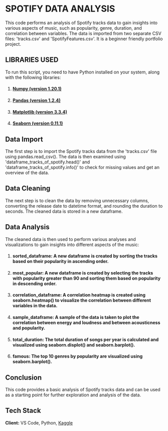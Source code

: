 
# SPOTIFY DATA ANALYSIS

This code performs an analysis of Spotify tracks data to gain insights into various aspects of music, such as popularity, genre, duration, and correlation between variables. The data is imported from two separate CSV files: 'tracks.csv' and 'SpotifyFeatures.csv'. It is a beginner friendly portfolio project.



##  LIBRARIES USED

To run this script, you need to have Python installed on your system, along with the following libraries:

1. #### [Numpy (version 1.20.1)](https://numpy.org/)
2. #### [Pandas (version 1.2.4)](https://pandas.pydata.org/)
3. #### [Matplotlib (version 3.3.4)](https://matplotlib.org/)
4. #### [Seaborn (version 0.11.1)](https://seaborn.pydata.org/)



## Data Import

The first step is to import the Spotify tracks data from the 'tracks.csv' file using pandas.read_csv(). The data is then examined using 'dataframe_tracks_of_spotify.head()' and 'dataframe_tracks_of_spotify.info()' to check for missing values and get an overview of the data.



## Data Cleaning

The next step is to clean the data by removing unnecessary columns, converting the release date to datetime format, and rounding the duration to seconds. The cleaned data is stored in a new dataframe.



## Data Analysis

The cleaned data is then used to perform various analyses and visualizations to gain insights into different aspects of the music:

1. #### sorted_dataframe: A new dataframe is created by sorting the tracks based on their popularity in ascending order.

2. #### most_popular: A new dataframe is created by selecting the tracks with popularity greater than 90 and sorting them based on popularity in descending order.

3. #### correlation_dataframe: A correlation heatmap is created using seaborn.heatmap() to visualize the correlation between different variables in the data.

4. #### sample_dataframe: A sample of the data is taken to plot the correlation between energy and loudness and between acousticness and popularity.

5. #### total_duration: The total duration of songs per year is calculated and visualized using seaborn.displot() and seaborn.barplot().

6. #### famous: The top 10 genres by popularity are visualized using seaborn.barplot().



## Conclusion

This code provides a basic analysis of Spotify tracks data and can be used as a starting point for further exploration and analysis of the data.
## Tech Stack

**Client:** VS Code, Python, [Kaggle](https://www.kaggle.com/)

